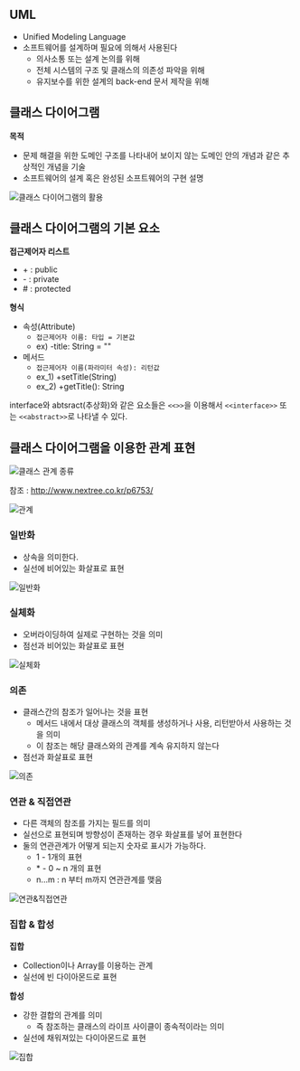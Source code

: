 ## UML

- Unified Modeling Language
- 소프트웨어를 설계하며 필요에 의해서 사용된다
  - 의사소통 또는 설계 논의를 위해
  - 전체 시스템의 구조 및 클래스의 의존성 파악을 위해
  - 유지보수를 위한 설계의 back-end 문서 제작을 위해



## 클래스 다이어그램

**목적**

- 문제 해결을 위한 도메인 구조를 나타내어 보이지 않는 도메인 안의 개념과 같은 추상적인 개념을 기술
- 소프트웨어의 설계 혹은 완성된 소프트웨어의 구현 설명

![클래스 다이어그램의 활용](./images/01_1.png)



## 클래스 다이어그램의 기본 요소

**접근제어자 리스트**

- \+ : public
- \- : private
- \# : protected

**형식**

- 속성(Attribute)
  - `접근제어자 이름: 타입 = 기본값`
  - ex) -title: String = ""
- 메서드
  - `접근제어자 이름(파라미터 속성): 리턴값`
  - ex_1) +setTitle(String)
  - ex_2) +getTitle(): String

interface와 abtsract(추상화)와 같은 요소들은 `<<>>`을 이용해서 `<<interface>>` 또는 `<<abstract>>`로 나타낼 수 있다.



## 클래스 다이어그램을 이용한 관계 표현

![클래스 관계 종류](./images/01_2.png)

참조 : http://www.nextree.co.kr/p6753/

![관계](./images/01_3.png)

### 일반화

- 상속을 의미한다.
- 실선에 비어있는 화살표로 표현

![일반화](./images/01_4.png)



### 실체화

- 오버라이딩하여 실제로 구현하는 것을 의미
- 점선과 비어있는 화살표로 표현

![실체화](./images/01_5.png)



### 의존

- 클래스간의 참조가 일어나는 것을 표현
  - 메서드 내에서 대상 클래스의 객체를 생성하거나 사용, 리턴받아서 사용하는 것을 의미
  - 이 참조는 해당 클래스와의 관계를 계속 유지하지 않는다
- 점선과 화살표로 표현

![의존](./images/01_6.png)



### 연관 & 직접연관

- 다른 객체의 참조를 가지는 필드를 의미
- 실선으로 표현되며 방향성이 존재하는 경우 화살표를 넣어 표현한다
- 둘의 연관관계가 어떻게 되는지 숫자로 표시가 가능하다.
  - 1 - 1개의 표현
  - \* - 0 ~ n 개의 표현
  - n...m : n 부터 m까지 연관관계를 맺음

![연관&직접연관](./images/01_7.png)



### 집합 & 합성

**집합**

- Collection이나 Array를 이용하는 관계
- 실선에 빈 다이아몬드로 표현

**합성**

- 강한 결합의 관계를 의미
  - 즉 참조하는 클래스의 라이프 사이클이 종속적이라는 의미
- 실선에 채워져있는 다이아몬드로 표현

![집합](./images/01_8.png)


